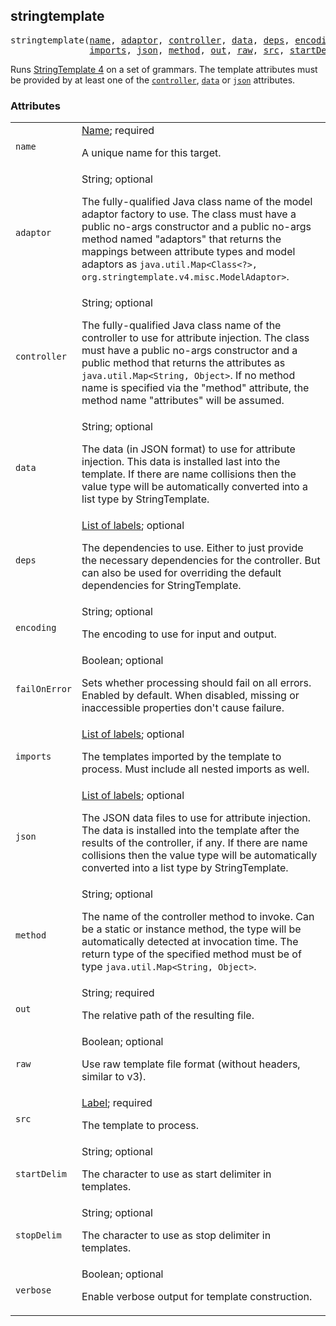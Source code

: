 <!-- Generated with Stardoc: http://skydoc.bazel.build -->

<a name="#stringtemplate"></a>

## stringtemplate

<pre>
stringtemplate(<a href="#stringtemplate-name">name</a>, <a href="#stringtemplate-adaptor">adaptor</a>, <a href="#stringtemplate-controller">controller</a>, <a href="#stringtemplate-data">data</a>, <a href="#stringtemplate-deps">deps</a>, <a href="#stringtemplate-encoding">encoding</a>, <a href="#stringtemplate-failOnError">failOnError</a>,
               <a href="#stringtemplate-imports">imports</a>, <a href="#stringtemplate-json">json</a>, <a href="#stringtemplate-method">method</a>, <a href="#stringtemplate-out">out</a>, <a href="#stringtemplate-raw">raw</a>, <a href="#stringtemplate-src">src</a>, <a href="#stringtemplate-startDelim">startDelim</a>, <a href="#stringtemplate-stopDelim">stopDelim</a>, <a href="#stringtemplate-verbose">verbose</a>)
</pre>

Runs [StringTemplate 4](https://www.stringtemplate.org/) on a set of grammars.
The template attributes must be provided by at least one of the [`controller`](#stringtemplate-controller),
[`data`](#stringtemplate-data) or [`json`](#stringtemplate-json) attributes.


### Attributes

<table class="params-table">
  <colgroup>
    <col class="col-param" />
    <col class="col-description" />
  </colgroup>
  <tbody>
    <tr id="stringtemplate-name">
      <td><code>name</code></td>
      <td>
        <a href="https://bazel.build/docs/build-ref.html#name">Name</a>; required
        <p>
          A unique name for this target.
        </p>
      </td>
    </tr>
    <tr id="stringtemplate-adaptor">
      <td><code>adaptor</code></td>
      <td>
        String; optional
        <p>
          The fully-qualified Java class name of the
                                model adaptor factory to use.
                                The class must have a public no-args constructor and a
                                public no-args method named &quot;adaptors&quot; that
                                returns the mappings between attribute types and model
                                adaptors as
                                <code>java.util.Map&lt;Class&lt;?&gt;, org.stringtemplate.v4.misc.ModelAdaptor&gt;</code>.
        </p>
      </td>
    </tr>
    <tr id="stringtemplate-controller">
      <td><code>controller</code></td>
      <td>
        String; optional
        <p>
          The fully-qualified Java class name of the
                                controller to use for attribute injection.
                                The class must have a public no-args constructor and a
                                public method that returns the attributes as
                                <code>java.util.Map&lt;String, Object&gt;</code>. If no
                                method name is specified via the &quot;method&quot;
                                attribute, the method name &quot;attributes&quot; will be
                                assumed.
        </p>
      </td>
    </tr>
    <tr id="stringtemplate-data">
      <td><code>data</code></td>
      <td>
        String; optional
        <p>
          The data (in JSON format) to use for attribute injection.
                                This data is installed last into the template. If
                                there are name collisions then the value type
                                will be automatically converted into a list type by
                                StringTemplate.
        </p>
      </td>
    </tr>
    <tr id="stringtemplate-deps">
      <td><code>deps</code></td>
      <td>
        <a href="https://bazel.build/docs/build-ref.html#labels">List of labels</a>; optional
        <p>
          The dependencies to use. Either to just provide
                                the necessary dependencies for the controller. But can
                                also be used for overriding the default
                                dependencies for StringTemplate.
        </p>
      </td>
    </tr>
    <tr id="stringtemplate-encoding">
      <td><code>encoding</code></td>
      <td>
        String; optional
        <p>
          The encoding to use for input and output.
        </p>
      </td>
    </tr>
    <tr id="stringtemplate-failOnError">
      <td><code>failOnError</code></td>
      <td>
        Boolean; optional
        <p>
          Sets whether processing should fail on all errors.
                            Enabled by default. When disabled, missing or inaccessible
                            properties don't cause failure.
        </p>
      </td>
    </tr>
    <tr id="stringtemplate-imports">
      <td><code>imports</code></td>
      <td>
        <a href="https://bazel.build/docs/build-ref.html#labels">List of labels</a>; optional
        <p>
          The templates imported by the template to process. Must
                                include all nested imports as well.
        </p>
      </td>
    </tr>
    <tr id="stringtemplate-json">
      <td><code>json</code></td>
      <td>
        <a href="https://bazel.build/docs/build-ref.html#labels">List of labels</a>; optional
        <p>
          The JSON data files to use for attribute injection.
                                The data is installed into the template after
                                the results of the controller, if any. If
                                there are name collisions then the value type
                                will be automatically converted into a list type by
                                StringTemplate.
        </p>
      </td>
    </tr>
    <tr id="stringtemplate-method">
      <td><code>method</code></td>
      <td>
        String; optional
        <p>
          The name of the controller method to invoke.
                                Can be a static or instance method, the type will
                                be automatically detected at invocation time. The return type
                                of the specified method must be of type
                                <code>java.util.Map&lt;String, Object&gt;</code>.
        </p>
      </td>
    </tr>
    <tr id="stringtemplate-out">
      <td><code>out</code></td>
      <td>
        String; required
        <p>
          The relative path of the resulting file.
        </p>
      </td>
    </tr>
    <tr id="stringtemplate-raw">
      <td><code>raw</code></td>
      <td>
        Boolean; optional
        <p>
          Use raw template file format (without headers, similar to v3).
        </p>
      </td>
    </tr>
    <tr id="stringtemplate-src">
      <td><code>src</code></td>
      <td>
        <a href="https://bazel.build/docs/build-ref.html#labels">Label</a>; required
        <p>
          The template to process.
        </p>
      </td>
    </tr>
    <tr id="stringtemplate-startDelim">
      <td><code>startDelim</code></td>
      <td>
        String; optional
        <p>
          The character to use as start delimiter in templates.
        </p>
      </td>
    </tr>
    <tr id="stringtemplate-stopDelim">
      <td><code>stopDelim</code></td>
      <td>
        String; optional
        <p>
          The character to use as stop delimiter in templates.
        </p>
      </td>
    </tr>
    <tr id="stringtemplate-verbose">
      <td><code>verbose</code></td>
      <td>
        Boolean; optional
        <p>
          Enable verbose output for template construction.
        </p>
      </td>
    </tr>
  </tbody>
</table>


